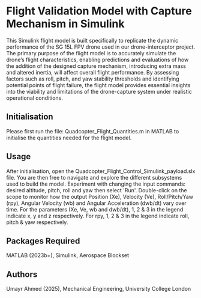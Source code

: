 # Flight Validation Model with Capture Mechanism in Simulink

This Simulink flight model is built specifically to replicate the dynamic performance of the SG 15L FPV drone used in our drone-interceptor project. The primary purpose of the flight model is to accurately simulate the drone’s flight characteristics, enabling predictions and evaluations of how the addition of the designed capture mechanism, introducing extra mass and altered inertia, will affect overall flight performance. By assessing factors such as roll, pitch, and yaw stability thresholds and identifying potential points of flight failure, the flight model provides essential insights into the viability and limitations of the drone-capture system under realistic operational conditions.

## Initialisation

Please first run the file: Quadcopter_Flight_Quantities.m in MATLAB to initialise the quantities needed for the flight model.

## Usage

After initialisation, open the Quadcopter_Flight_Control_Simulink_payload.slx file. You are then free to navigate and explore the different subsystems used to build the model. Experiment with changing the input commands: desired altitude, pitch, roll and yaw then select 'Run'. Double-click on the scope to monitor how the output Position (Xe), Velocity (Ve), Roll/Pitch/Yaw (rpy), Angular Velocity (wb) and Angular Acceleration (dwb/dt) vary over time. For the parameters (Xe, Ve, wb and dwb/dt), 1, 2 & 3 in the legend indicate x, y and z respectively. For rpy, 1, 2 & 3 in the legend indicate roll, pitch & yaw respectively.   

## Packages Required
MATLAB (2023b+),
Simulink,
Aerospace Blockset

## Authors

Umayr Ahmed (2025), Mechanical Engineering, University College London
